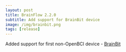 ```yaml
---
layout: post
title: BrainFlow 2.2.0
subtitle: Add support for BrainBit device
image: /img/brainbit.png
tags: [release]
---
```


Added support for first non-OpenBCI device - [BrainBit](https://brainbit.com/)